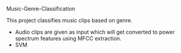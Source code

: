 Music-Genre-Classification

This project classifies music clips based on genre.
- Audio clips are given as input which will get converted to power spectrum features using MFCC extraction.
- SVM
